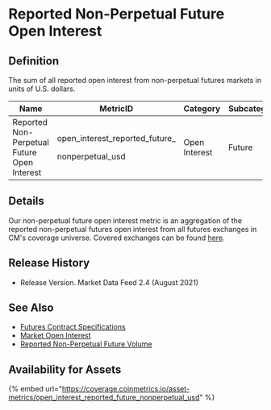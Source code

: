 # Reported Non-Perpetual Future Open Interest

## Definition

The sum of all reported open interest from non-perpetual futures markets in units of U.S. dollars.[\
](https://docs.coinmetrics.io/asset-metrics/volume/volume\_reported\_future\_coin\_margined\_usd\_1d)

| Name                                        | MetricID                                                     | Category      | Subcategory | Type | Unit | Frequency |
| ------------------------------------------- | ------------------------------------------------------------ | ------------- | ----------- | ---- | ---- | --------- |
| Reported Non-Perpetual Future Open Interest | <p>open_interest_reported_future_</p><p>nonperpetual_usd</p> | Open Interest | Future      | Sum  | USD  | 1h, 1d    |

## Details

Our non-perpetual future open interest metric is an aggregation of the reported non-perpetual futures open interest from all futures exchanges in CM's coverage universe.  Covered exchanges can be found [here](../../exchanges/all-exchanges.md).

## Release History

* Release Version. Market Data Feed 2.4 (August 2021)&#x20;

## See Also

* [Futures Contract Specifications](../../market-data-timeseries/market-metadata.md)
* [Market Open Interest](../../market-data/market-open-interest.md)
* [Reported Non-Perpetual Future Volume ](../volume/volume\_reported\_future\_nonperpetual\_usd\_1d.md)

## Availability for Assets

{% embed url="https://coverage.coinmetrics.io/asset-metrics/open_interest_reported_future_nonperpetual_usd" %}
